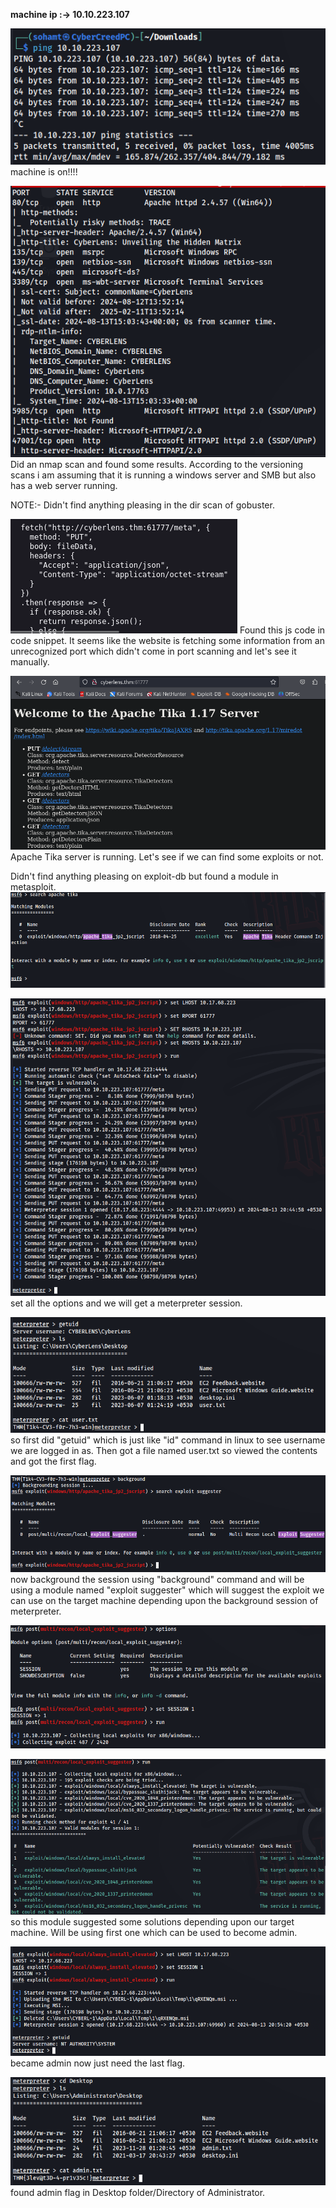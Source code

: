**machine ip :-> 10.10.223.107**

![](attachment/7d2f95f3ed420f69f957a2a419c04da5.png)
machine is on!!!!

![](attachment/8e32cef74f8f928e2c43efe5008eb94a.png)
Did an nmap scan and found some results. According to the versioning scans i am assuming that it is running a windows server and SMB but also has a web server running.

NOTE:- Didn't find anything pleasing in the dir scan of gobuster.

![](attachment/84df4eca2e861d75d279e033cd33c272.png)
Found this js code in code snippet. It seems like the website is fetching some information from an unrecognized port which didn't come in port scanning and let's see it manually.

![](attachment/059e971dbb79405376245066402c9686.png)
Apache Tika server is running. Let's see if we can find some exploits or not.

Didn't find anything pleasing on exploit-db but found a module in metasploit.
![](attachment/048e43f08dc5e49b739742444479e366.png)

![](attachment/6936c115ea3f33a9c61a2899d53edeb7.png)
set all the options and we will get a meterpreter session.

![](attachment/34706ca41340894ee038e52a5ba4e98d.png)
so first did "getuid" which is just like "id" command in linux to see username we are logged in as. Then got a file named user.txt so viewed the contents and got the first flag.

![](attachment/b4d66699204fc47632c1c20b97580b7b.png)
now background the session using "background" command and will be using a module named "exploit suggester" which will suggest the exploit we can use on the target machine depending upon the background session of meterpreter.

![](attachment/91ae3c1f0531242dc472e63468d25f4a.png)

![](attachment/ee7f7786319cd6d892e91aabe149184e.png)
so this module suggested some solutions depending upon our target machine. Will be using first one which can be used to become admin.

![](attachment/993134e6179a63ebf214c19dd8fd3c48.png)
became admin now just need the last flag.

![](attachment/b71ba4d50abe4ac4f0a21bc3bcb98c8f.png)
found admin flag in Desktop folder/Directory of Administrator.